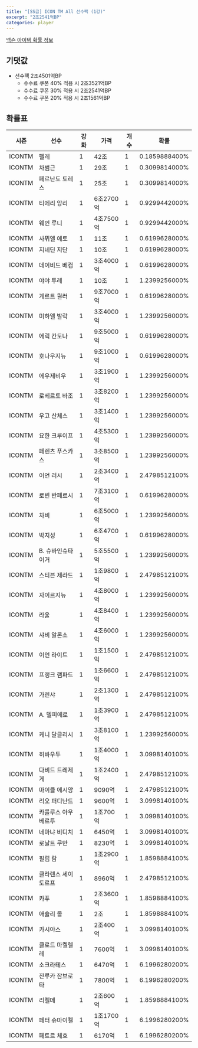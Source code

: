```yaml
---
title: "[SS급] ICON TM All 선수팩 (1강)"
excerpt: "2조2541억BP"
categories: player
---
```

[넥슨 아이템 확률 정보](http://iteminfo.nexon.com/probability/fo4?sn=7355)

## 기댓값
  - 선수팩 2조4501억BP
    - 수수료 쿠폰 40% 적용 시 2조3521억BP
    - 수수료 쿠폰 30% 적용 시 2조2541억BP
    - 수수료 쿠폰 20% 적용 시 2조1561억BP


## 확률표

|시즌|선수|강화|가격|개수|확률|
|---|---|---|---|---|---|
|ICONTM|펠레|1|42조|1|0.1859888400%|
|ICONTM|차범근|1|29조|1|0.3099814000%|
|ICONTM|페르난도 토레스|1|25조|1|0.3099814000%|
|ICONTM|티에리 앙리|1|6조2700억|1|0.9299442000%|
|ICONTM|웨인 루니|1|4조7500억|1|0.9299442000%|
|ICONTM|사뮈엘 에토|1|11조|1|0.6199628000%|
|ICONTM|지네딘 지단|1|10조|1|0.6199628000%|
|ICONTM|데이비드 베컴|1|3조4000억|1|0.6199628000%|
|ICONTM|야야 투레|1|10조|1|1.2399256000%|
|ICONTM|게르트 뮐러|1|9조7000억|1|0.6199628000%|
|ICONTM|미하엘 발락|1|3조4000억|1|1.2399256000%|
|ICONTM|에릭 칸토나|1|9조5000억|1|0.6199628000%|
|ICONTM|호나우지뉴|1|9조1000억|1|0.6199628000%|
|ICONTM|에우제비우|1|3조1900억|1|1.2399256000%|
|ICONTM|로베르토 바조|1|3조8200억|1|1.2399256000%|
|ICONTM|우고 산체스|1|3조1400억|1|1.2399256000%|
|ICONTM|요한 크루이프|1|4조5300억|1|1.2399256000%|
|ICONTM|페렌츠 푸스카스|1|3조8500억|1|1.2399256000%|
|ICONTM|이언 러시|1|2조3400억|1|2.4798512100%|
|ICONTM|로빈 반페르시|1|7조3100억|1|0.6199628000%|
|ICONTM|차비|1|6조5000억|1|1.2399256000%|
|ICONTM|박지성|1|6조4700억|1|0.6199628000%|
|ICONTM|B. 슈바인슈타이거|1|5조5500억|1|1.2399256000%|
|ICONTM|스티븐 제라드|1|1조9800억|1|2.4798512100%|
|ICONTM|자이르지뉴|1|4조8000억|1|1.2399256000%|
|ICONTM|라울|1|4조8400억|1|1.2399256000%|
|ICONTM|샤비 알론소|1|4조6000억|1|1.2399256000%|
|ICONTM|이언 라이트|1|1조1500억|1|2.4798512100%|
|ICONTM|프랭크 램파드|1|1조6600억|1|2.4798512100%|
|ICONTM|가린샤|1|2조1300억|1|2.4798512100%|
|ICONTM|A. 델피에로|1|1조3900억|1|2.4798512100%|
|ICONTM|케니 달글리시|1|3조8100억|1|1.2399256000%|
|ICONTM|히바우두|1|1조4000억|1|3.0998140100%|
|ICONTM|다비드 트레제게|1|1조2400억|1|2.4798512100%|
|ICONTM|마이클 에시앙|1|9090억|1|2.4798512100%|
|ICONTM|리오 퍼디난드|1|9600억|1|3.0998140100%|
|ICONTM|카를루스 아우베르투|1|1조700억|1|3.0998140100%|
|ICONTM|네마냐 비디치|1|6450억|1|3.0998140100%|
|ICONTM|로날트 쿠만|1|8230억|1|3.0998140100%|
|ICONTM|필립 람|1|1조2900억|1|1.8598884100%|
|ICONTM|클라렌스 세이도르프|1|8960억|1|2.4798512100%|
|ICONTM|카푸|1|2조3600억|1|1.8598884100%|
|ICONTM|애슐리 콜|1|2조|1|1.8598884100%|
|ICONTM|카시야스|1|2조400억|1|3.0998140100%|
|ICONTM|클로드 마켈렐레|1|7600억|1|3.0998140100%|
|ICONTM|소크라테스|1|6470억|1|6.1996280200%|
|ICONTM|잔루카 잠브로타|1|7800억|1|6.1996280200%|
|ICONTM|리켈메|1|2조600억|1|1.8598884100%|
|ICONTM|페터 슈마이켈|1|1조1700억|1|6.1996280200%|
|ICONTM|페트르 체흐|1|6170억|1|6.1996280200%|
